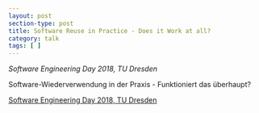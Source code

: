 ```yaml
---
layout: post
section-type: post
title: Software Reuse in Practice - Does it Work at all?
category: talk
tags: [ ]
---
```

_Software Engineering Day 2018, TU Dresden_

Software-Wiederverwendung in der Praxis - Funktioniert das überhaupt?

<a href="https://en.xing-events.com/VKCOWOT.html?page=1670780">Software Engineering Day 2018, TU Dresden</a>
